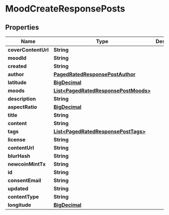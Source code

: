 
# MoodCreateResponsePosts

## Properties
Name | Type | Description | Notes
------------ | ------------- | ------------- | -------------
**coverContentUrl** | **String** |  |  [optional]
**moodId** | **String** |  |  [optional]
**created** | **String** |  |  [optional]
**author** | [**PagedRatedResponsePostAuthor**](PagedRatedResponsePostAuthor.md) |  |  [optional]
**latitude** | [**BigDecimal**](BigDecimal.md) |  |  [optional]
**moods** | [**List&lt;PagedRatedResponsePostMoods&gt;**](PagedRatedResponsePostMoods.md) |  |  [optional]
**description** | **String** |  |  [optional]
**aspectRatio** | [**BigDecimal**](BigDecimal.md) |  |  [optional]
**title** | **String** |  |  [optional]
**content** | **String** |  |  [optional]
**tags** | [**List&lt;PagedRatedResponsePostTags&gt;**](PagedRatedResponsePostTags.md) |  |  [optional]
**license** | **String** |  |  [optional]
**contentUrl** | **String** |  |  [optional]
**blurHash** | **String** |  |  [optional]
**newcoinMintTx** | **String** |  |  [optional]
**id** | **String** |  |  [optional]
**consentEmail** | **String** |  |  [optional]
**updated** | **String** |  |  [optional]
**contentType** | **String** |  |  [optional]
**longitude** | [**BigDecimal**](BigDecimal.md) |  |  [optional]



